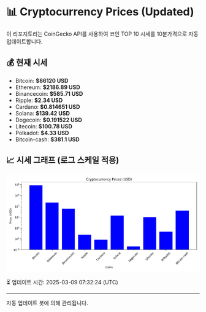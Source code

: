 
# 📊 Cryptocurrency Prices (Updated)

이 리포지토리는 CoinGecko API를 사용하여 코인 TOP 10 시세를 10분가격으로 자동 업데이트합니다.

## 💰 현재 시세
- Bitcoin: **$86120 USD**
- Ethereum: **$2186.89 USD**
- Binancecoin: **$585.71 USD**
- Ripple: **$2.34 USD**
- Cardano: **$0.814651 USD**
- Solana: **$139.42 USD**
- Dogecoin: **$0.191522 USD**
- Litecoin: **$100.78 USD**
- Polkadot: **$4.33 USD**
- Bitcoin-cash: **$381.1 USD**

## 📈 시세 그래프 (로그 스케일 적용)
![Crypto Prices](crypto_prices.png)

⏳ 업데이트 시간: 2025-03-09 07:32:24 (UTC)

---
자동 업데이트 봇에 의해 관리됩니다.

